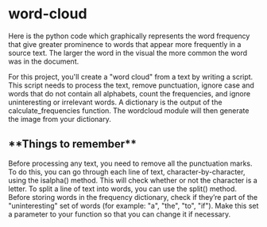 # word-cloud
Here is the python code which graphically represents the word frequency that give greater prominence to words that appear more frequently in a source text. The larger the word in the visual the more common the word was in the document.

For this project, you'll create a "word cloud" from a text by writing a script. This script needs to process the text, remove punctuation, ignore case and words that do not contain all alphabets, count the frequencies, and ignore uninteresting or irrelevant words. A dictionary is the output of the calculate_frequencies function. The wordcloud module will then generate the image from your dictionary.

<h2>**Things to remember**</h2>

Before processing any text, you need to remove all the punctuation marks. To do this, you can go through each line of text, character-by-character, using the isalpha() method. This will check whether or not the character is a letter.
To split a line of text into words, you can use the split() method.
Before storing words in the frequency dictionary, check if they’re part of the "uninteresting" set of words (for example: "a", "the", "to", "if"). Make this set a parameter to your function so that you can change it if necessary.

